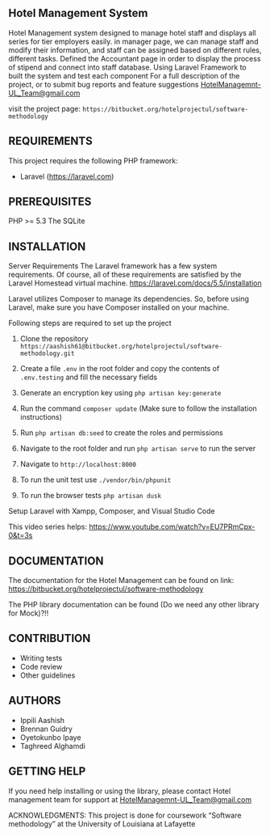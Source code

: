 Hotel Management System
------------------------
Hotel Management system designed to manage hotel staff and displays all series for tier employers easily. in manager page, we can manage staff and modify their information, and staff can be assigned based on different rules, different tasks. Defined the Accountant page in order to display the process of stipend and connect into staff database. Using Laravel Framework to built the system and test each component
For a full description of the project, or to submit bug reports and feature suggestions HotelManagemnt-UL_Team@gmail.com

visit the project page: `https://bitbucket.org/hotelprojectul/software-methodology`

REQUIREMENTS
------------

This project requires the following PHP framework:

 * Laravel (https://laravel.com)


PREREQUISITES
------------
PHP >= 5.3
The SQLite


INSTALLATION
------------
Server Requirements
The Laravel framework has a few system requirements. Of course, all of these requirements are satisfied by the Laravel Homestead virtual machine.
https://laravel.com/docs/5.5/installation

Laravel utilizes Composer to manage its dependencies. So, before using Laravel, make sure you have Composer installed on your machine.

Following steps are required to set up the project

1. Clone the repository `https://aashish61@bitbucket.org/hotelprojectul/software-methodology.git`

2. Create a file `.env` in the root folder and copy the contents of `.env.testing` and fill the necessary fields

3. Generate an encryption key using `php artisan key:generate`

4. Run the command `composer update` (Make sure to follow the installation instructions)

5. Run `php artisan db:seed` to create the roles and permissions

6. Navigate to the root folder and run `php artisan serve` to run the server

7. Navigate to `http://localhost:8000`

8. To run the unit test use `./vendor/bin/phpunit`

9. To run the browser tests `php artisan dusk`

Setup Laravel with Xampp, Composer, and Visual Studio Code

This video series helps:
https://www.youtube.com/watch?v=EU7PRmCpx-0&t=3s


DOCUMENTATION
------------
The documentation for the Hotel Management can be found on link:
https://bitbucket.org/hotelprojectul/software-methodology

The PHP library documentation can be found (Do we need any other library for Mock)?!!



CONTRIBUTION
------------
* Writing tests
* Code review
* Other guidelines

AUTHORS
----
* Ippili Aashish 
* Brennan Guidry
* Oyetokunbo Ipaye
* Taghreed Alghamdi

GETTING HELP
------------
If you need help installing or using the library, please contact Hotel management team for support at HotelManagemnt-UL_Team@gmail.com

ACKNOWLEDGMENTS:
This project is done for coursework “Software methodology” at the University of Louisiana at Lafayette


